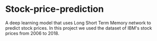 # Stock-price-prediction
A deep learning model that uses Long Short Term Memory network to predict stock prices. In this project we used the dataset of IBM's stock prices from 2006 to 2018.
